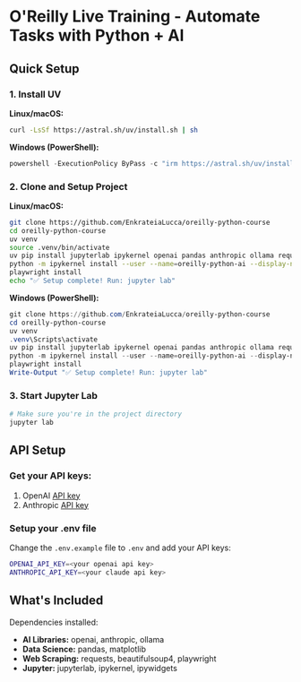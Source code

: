 # O'Reilly Live Training - Automate Tasks with Python + AI 

## Quick Setup

### 1. Install UV
**Linux/macOS:**
```bash
curl -LsSf https://astral.sh/uv/install.sh | sh
```

**Windows (PowerShell):**
```powershell
powershell -ExecutionPolicy ByPass -c "irm https://astral.sh/uv/install.ps1 | iex"
```

### 2. Clone and Setup Project

**Linux/macOS:**
```bash
git clone https://github.com/EnkrateiaLucca/oreilly-python-course
cd oreilly-python-course
uv venv
source .venv/bin/activate
uv pip install jupyterlab ipykernel openai pandas anthropic ollama requests beautifulsoup4 matplotlib ipywidgets playwright
python -m ipykernel install --user --name=oreilly-python-ai --display-name "O'Reilly Python AI"
playwright install
echo "✅ Setup complete! Run: jupyter lab"
```

**Windows (PowerShell):**
```powershell
git clone https://github.com/EnkrateiaLucca/oreilly-python-course
cd oreilly-python-course
uv venv
.venv\Scripts\activate
uv pip install jupyterlab ipykernel openai pandas anthropic ollama requests beautifulsoup4 matplotlib ipywidgets playwright
python -m ipykernel install --user --name=oreilly-python-ai --display-name "O'Reilly Python AI"
playwright install
Write-Output "✅ Setup complete! Run: jupyter lab"
```

### 3. Start Jupyter Lab
```bash
# Make sure you're in the project directory
jupyter lab
```

## API Setup

### Get your API keys:
1. OpenAI [API key](https://platform.openai.com/)
2. Anthropic [API key](https://docs.anthropic.com/en/docs/get-started)

### Setup your .env file
Change the `.env.example` file to `.env` and add your API keys:

```bash
OPENAI_API_KEY=<your openai api key>
ANTHROPIC_API_KEY=<your claude api key>
```

## What's Included
Dependencies installed:
- **AI Libraries:** openai, anthropic, ollama
- **Data Science:** pandas, matplotlib
- **Web Scraping:** requests, beautifulsoup4, playwright
- **Jupyter:** jupyterlab, ipykernel, ipywidgets
